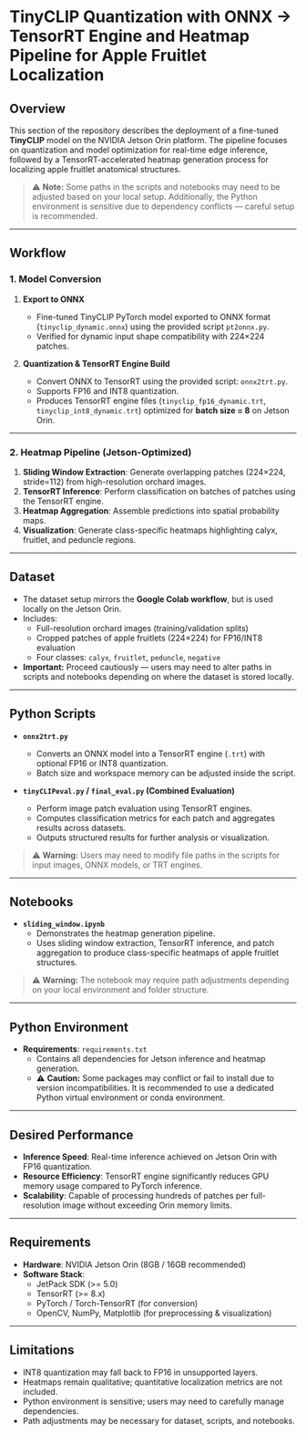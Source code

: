 # TinyCLIP Quantization with ONNX → TensorRT Engine and Heatmap Pipeline for Apple Fruitlet Localization  

## Overview  
This section of the repository describes the deployment of a fine-tuned **TinyCLIP** model on the NVIDIA Jetson Orin platform. The pipeline focuses on quantization and model optimization for real-time edge inference, followed by a TensorRT-accelerated heatmap generation process for localizing apple fruitlet anatomical structures.  

> ⚠️ **Note:** Some paths in the scripts and notebooks may need to be adjusted based on your local setup. Additionally, the Python environment is sensitive due to dependency conflicts — careful setup is recommended.

---

## Workflow  

### 1. Model Conversion  
1. **Export to ONNX**  
   - Fine-tuned TinyCLIP PyTorch model exported to ONNX format (`tinyclip_dynamic.onnx`) using the provided script `pt2onnx.py`.  
   - Verified for dynamic input shape compatibility with 224×224 patches.  

2. **Quantization & TensorRT Engine Build**  
   - Convert ONNX to TensorRT using the provided script: `onnx2trt.py`.  
   - Supports FP16 and INT8 quantization.  
   - Produces TensorRT engine files (`tinyclip_fp16_dynamic.trt`, `tinyclip_int8_dynamic.trt`) optimized for **batch size = 8** on Jetson Orin.  

---

### 2. Heatmap Pipeline (Jetson-Optimized)  
1. **Sliding Window Extraction**: Generate overlapping patches (224×224, stride=112) from high-resolution orchard images.  
2. **TensorRT Inference**: Perform classification on batches of patches using the TensorRT engine.  
3. **Heatmap Aggregation**: Assemble predictions into spatial probability maps.  
4. **Visualization**: Generate class-specific heatmaps highlighting calyx, fruitlet, and peduncle regions.  

---

## Dataset  

- The dataset setup mirrors the **Google Colab workflow**, but is used locally on the Jetson Orin.  
- Includes:
  - Full-resolution orchard images (training/validation splits)  
  - Cropped patches of apple fruitlets (224×224) for FP16/INT8 evaluation  
  - Four classes: `calyx`, `fruitlet`, `peduncle`, `negative`  
- **Important:** Proceed cautiously — users may need to alter paths in scripts and notebooks depending on where the dataset is stored locally.  

---

## Python Scripts  

- **`onnx2trt.py`**  
  - Converts an ONNX model into a TensorRT engine (`.trt`) with optional FP16 or INT8 quantization.  
  - Batch size and workspace memory can be adjusted inside the script.  

- **`tinyCLIPeval.py` / `final_eval.py` (Combined Evaluation)**  
  - Perform image patch evaluation using TensorRT engines.  
  - Computes classification metrics for each patch and aggregates results across datasets.  
  - Outputs structured results for further analysis or visualization.  

> ⚠️ **Warning:** Users may need to modify file paths in the scripts for input images, ONNX models, or TRT engines.  

---

## Notebooks  

- **`sliding_window.ipynb`**  
  - Demonstrates the heatmap generation pipeline.  
  - Uses sliding window extraction, TensorRT inference, and patch aggregation to produce class-specific heatmaps of apple fruitlet structures.  

> ⚠️ **Warning:** The notebook may require path adjustments depending on your local environment and folder structure.  

---

## Python Environment  

- **Requirements**: `requirements.txt`  
  - Contains all dependencies for Jetson inference and heatmap generation.  
  - ⚠️ **Caution:** Some packages may conflict or fail to install due to version incompatibilities. It is recommended to use a dedicated Python virtual environment or conda environment.  

---

## Desired Performance  
- **Inference Speed**: Real-time inference achieved on Jetson Orin with FP16 quantization.  
- **Resource Efficiency**: TensorRT engine significantly reduces GPU memory usage compared to PyTorch inference.  
- **Scalability**: Capable of processing hundreds of patches per full-resolution image without exceeding Orin memory limits.  

---

## Requirements  
- **Hardware**: NVIDIA Jetson Orin (8GB / 16GB recommended)  
- **Software Stack**:  
  - JetPack SDK (>= 5.0)  
  - TensorRT (>= 8.x)  
  - PyTorch / Torch-TensorRT (for conversion)  
  - OpenCV, NumPy, Matplotlib (for preprocessing & visualization)  

---

## Limitations  
- INT8 quantization may fall back to FP16 in unsupported layers.  
- Heatmaps remain qualitative; quantitative localization metrics are not included.  
- Python environment is sensitive; users may need to carefully manage dependencies.  
- Path adjustments may be necessary for dataset, scripts, and notebooks.  
